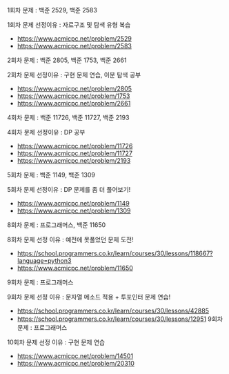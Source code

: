 1회차 문제 : 백준 2529, 백준 2583


1회차 문제 선정이유 : 자료구조 및 탐색 유형 복습


- https://www.acmicpc.net/problem/2529
- https://www.acmicpc.net/problem/2583


2회차 문제 : 백준 2805, 백준 1753, 백준 2661


2회차 문제 선정이유 : 구현 문제 연습, 이분 탐색 공부


- https://www.acmicpc.net/problem/2805
- https://www.acmicpc.net/problem/1753
- https://www.acmicpc.net/problem/2661


4회차 문제 : 백준 11726, 백준 11727, 백준 2193


4회차 문제 선정이유 : DP 공부
- https://www.acmicpc.net/problem/11726
- https://www.acmicpc.net/problem/11727
- https://www.acmicpc.net/problem/2193


5회차 문제 : 백준 1149, 백준 1309


5회차 문제 선정이유 : DP 문제를 좀 더 풀어보기!
- https://www.acmicpc.net/problem/1149
- https://www.acmicpc.net/problem/1309


8회차 문제 : 프로그래머스, 백준 11650


8회차 문제 선정 이유 : 예전에 못풀었던 문제 도전!
- https://school.programmers.co.kr/learn/courses/30/lessons/118667?language=python3
- https://www.acmicpc.net/problem/11650



9회차 문제 : 프로그래머스

9회차 문제 선정 이유 : 문자열 메소드 적용 + 투포인터 문제 연습!
- https://school.programmers.co.kr/learn/courses/30/lessons/42885
- https://school.programmers.co.kr/learn/courses/30/lessons/12951
9회차 문제 : 프로그래머스


10회차 문제 선정 이유 : 구현 문제 연습
- https://www.acmicpc.net/problem/14501
- https://www.acmicpc.net/problem/20310
